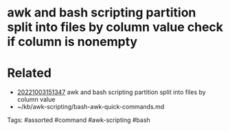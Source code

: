 # awk and bash scripting partition split into files by column value check if column is nonempty

# Related
- [20221003151347](/zet/20221003151347/README.md) awk and bash scripting partition split into files by column value
- ~/kb/awk-scripting/bash-awk-quick-commands.md

Tags:
    #assorted #command #awk-scripting #bash
